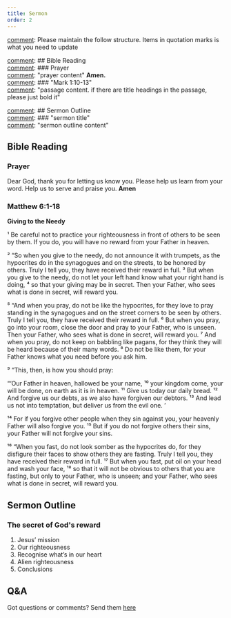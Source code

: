```yaml
---
title: Sermon 
order: 2
---
```


[comment]: Please maintain the follow structure. Items in quotation marks is what you need to update

[comment]: ## Bible Reading  
[comment]: ### Prayer  
[comment]: "prayer content"  **Amen.**  
[comment]:  ### "Mark 1:10-13"  
[comment]: "passage content. if there are title headings in the passage, please just bold it"  

[comment]: ## Sermon Outline  
[comment]: ### "sermon title"  
[comment]: "sermon outline content"  

[comment]: ------------------------------------------------------------------------------------
## Bible Reading
### Prayer
Dear God, thank you for letting us know you. Please help us learn from your word. Help us to serve and praise you. **Amen**

### Matthew 6:1-18
**Giving to the Needy**

¹ Be careful not to practice your righteousness in front of others to be seen by them. If you do, you will have no reward from your Father in heaven.

² “So when you give to the needy, do not announce it with trumpets, as the hypocrites do in the synagogues and on the streets, to be honored by others. Truly I tell you, they have received their reward in full. ³ But when you give to the needy, do not let your left hand know what your right hand is doing, ⁴ so that your giving may be in secret. Then your Father, who sees what is done in secret, will reward you.

⁵ “And when you pray, do not be like the hypocrites, for they love to pray standing in the synagogues and on the street corners to be seen by others. Truly I tell you, they have received their reward in full. ⁶ But when you pray, go into your room, close the door and pray to your Father, who is unseen. Then your Father, who sees what is done in secret, will reward you. ⁷ And when you pray, do not keep on babbling like pagans, for they think they will be heard because of their many words. ⁸ Do not be like them, for your Father knows what you need before you ask him.

⁹ “This, then, is how you should pray:

“‘Our Father in heaven,
hallowed be your name,
¹⁰ your kingdom come,
your will be done,
on earth as it is in heaven.
¹¹ Give us today our daily bread.
¹² And forgive us our debts,
as we also have forgiven our debtors.
¹³ And lead us not into temptation, 
but deliver us from the evil one. ’

¹⁴ For if you forgive other people when they sin against you, your heavenly Father will also forgive you. ¹⁵ But if you do not forgive others their sins, your Father will not forgive your sins.

¹⁶ “When you fast, do not look somber as the hypocrites do, for they disfigure their faces to show others they are fasting. Truly I tell you, they have received their reward in full. ¹⁷ But when you fast, put oil on your head and wash your face, ¹⁸ so that it will not be obvious to others that you are fasting, but only to your Father, who is unseen; and your Father, who sees what is done in secret, will reward you.


## Sermon Outline
### The secret of God's reward

1. Jesus’ mission
2.  Our righteousness 
3.  Recognise what’s in our heart
4.  Alien righteousness
5.  Conclusions 


## Q&A
Got questions or comments? Send them [here](https://tinyurl.com/SGHACQuestionsAnswers)
